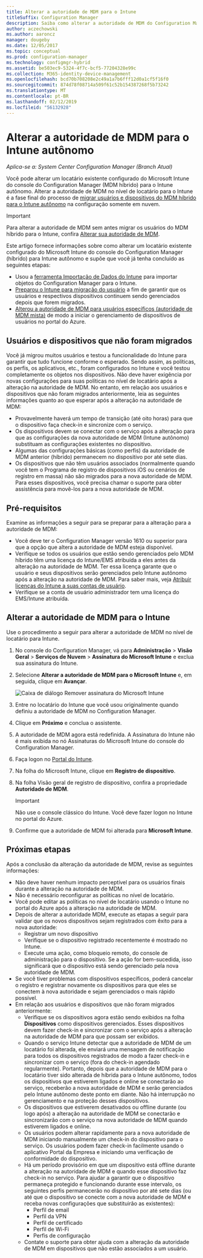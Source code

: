 ```yaml
---
title: Alterar a autoridade de MDM para o Intune
titleSuffix: Configuration Manager
description: Saiba como alterar a autoridade de MDM do Configuration Manager (híbrido) para Intune autônomo.
author: aczechowski
ms.author: aaroncz
manager: dougeby
ms.date: 12/05/2017
ms.topic: conceptual
ms.prod: configuration-manager
ms.technology: configmgr-hybrid
ms.assetid: be503ec9-5324-4f7c-bcf5-77204328e99c
ms.collection: M365-identity-device-management
ms.openlocfilehash: bcd70b708208e2c49a1a7b6fff12d0a1cf5f16f0
ms.sourcegitcommit: 874d78f08714a509f61c52b154387268f5b73242
ms.translationtype: MT
ms.contentlocale: pt-BR
ms.lasthandoff: 02/12/2019
ms.locfileid: "56132928"
---
```

# <a name="change-your-mdm-authority-to-intune-standalone"></a>Alterar a autoridade de MDM para o Intune autônomo

*Aplica-se a: System Center Configuration Manager (Branch Atual)*    

Você pode alterar um locatário existente configurado do Microsoft Intune do console do Configuration Manager (MDM híbrido) para o Intune autônomo. Alterar a autoridade de MDM no nível de locatário para o Intune é a fase final do processo de [migrar usuários e dispositivos do MDM híbrido para o Intune autônomo](migrate-hybridmdm-to-intunesa.md) na configuração somente em nuvem.    

> [!Important]    
> Para alterar a autoridade de MDM sem antes migrar os usuários do MDM híbrido para o Intune, confira [Alterar sua autoridade de MDM](change-mdm-authority.md).

Este artigo fornece informações sobre como alterar um locatário existente configurado do Microsoft Intune do console do Configuration Manager (híbrido) para Intune autônomo e supõe que você já tenha concluído as seguintes etapas:
- Usou a [ferramenta Importação de Dados do Intune](migrate-import-data.md) para importar objetos do Configuration Manager para o Intune. 
- [Preparou o Intune para migração do usuário](migrate-prepare-intune.md) a fim de garantir que os usuários e respectivos dispositivos continuem sendo gerenciados depois que forem migrados.
- [Alterou a autoridade de MDM para usuários específicos (autoridade de MDM mista)](migrate-mixed-authority.md) de modo a iniciar o gerenciamento de dispositivos de usuários no portal do Azure.


## <a name="users-and-devices-that-have-not-been-migrated"></a>Usuários e dispositivos que não foram migrados
Você já migrou muitos usuários e testou a funcionalidade do Intune para garantir que tudo funcione conforme o esperado. Sendo assim, as políticas, os perfis, os aplicativos, etc., foram configurados no Intune e você testou completamente os objetos nos dispositivos. Não deve haver exigência por novas configurações para suas políticas no nível de locatário após a alteração na autoridade de MDM. No entanto, em relação aos usuários e dispositivos que não foram migrados anteriormente, leia as seguintes informações quanto ao que esperar após a alteração na autoridade de MDM:    
- Provavelmente haverá um tempo de transição (até oito horas) para que o dispositivo faça check-in e sincronize com o serviço.
- Os dispositivos devem se conectar com o serviço após a alteração para que as configurações da nova autoridade de MDM (Intune autônomo) substituam as configurações existentes no dispositivo.
- Algumas das configurações básicas (como perfis) da autoridade de MDM anterior (híbrido) permanecem no dispositivo por até sete dias. 
- Os dispositivos que não têm usuários associados (normalmente quando você tem o Programa de registro de dispositivos iOS ou cenários de registro em massa) não são migrados para a nova autoridade de MDM. Para esses dispositivos, você precisa chamar o suporte para obter assistência para movê-los para a nova autoridade de MDM.

## <a name="prerequisites"></a>Pré-requisitos
Examine as informações a seguir para se preparar para a alteração para a autoridade de MDM:
- Você deve ter o Configuration Manager versão 1610 ou superior para que a opção que altera a autoridade de MDM esteja disponível.
- Verifique se todos os usuários que estão sendo gerenciados pelo MDM híbrido têm uma licença do Intune/EMS atribuída a eles antes da alteração na autoridade de MDM. Ter essa licença garante que o usuário e seus dispositivos serão gerenciados pelo Intune autônomo após a alteração na autoridade de MDM. Para saber mais, veja [Atribuir licenças do Intune a suas contas de usuário](https://docs.microsoft.com/intune/get-started/start-with-a-paid-subscription-to-microsoft-intune-step-4).
- Verifique se a conta de usuário administrador tem uma licença do EMS/Intune atribuída.

## <a name="change-the-mdm-authority-to-intune"></a>Alterar a autoridade de MDM para o Intune
Use o procedimento a seguir para alterar a autoridade de MDM no nível de locatário para Intune.

1. No console do Configuration Manager, vá para **Administração** &gt; **Visão Geral** &gt; **Serviços de Nuvem** &gt; **Assinatura do Microsoft Intune** e exclua sua assinatura do Intune.
2. Selecione **Alterar a autoridade de MDM para o Microsoft Intune** e, em seguida, clique em **Avançar**.

   ![Caixa de diálogo Remover assinatura do Microsoft Intune](media/mdm-change-delete-subscription.png)
3. Entre no locatário do Intune que você usou originalmente quando definiu a autoridade de MDM no Configuration Manager.
4. Clique em **Próximo** e conclua o assistente.
5. A autoridade de MDM agora está redefinida. A Assinatura do Intune não é mais exibida no nó Assinaturas do Microsoft Intune do console do Configuration Manager.
6. Faça logon no [Portal do Intune](https://aka.ms/IntunePortal).
7. Na folha do Microsoft Intune, clique em **Registro de dispositivo**.
8. Na folha Visão geral de registro de dispositivo, confira a propriedade **Autoridade de MDM**.

   > [!Important]    
   > Não use o console clássico do Intune. Você deve fazer logon no Intune no portal do Azure.
9. Confirme que a autoridade de MDM foi alterada para **Microsoft Intune**. 

## <a name="next-steps"></a>Próximas etapas
Após a conclusão da alteração da autoridade de MDM, revise as seguintes informações:
- Não deve haver nenhum impacto perceptível para os usuários finais durante a alteração na autoridade de MDM. 
- Não é necessário reconfigurar as políticas no nível de locatário. 
- Você pode editar as políticas no nível de locatário usando o Intune no portal do Azure após a alteração na autoridade de MDM.
-  Depois de alterar a autoridade MDM, execute as etapas a seguir para validar que os novos dispositivos sejam registrados com êxito para a nova autoridade:   
    - Registrar um novo dispositivo
    - Verifique se o dispositivo registrado recentemente é mostrado no Intune.
    - Execute uma ação, como bloqueio remoto, do console de administração para o dispositivo. Se a ação for bem-sucedida, isso significará que o dispositivo está sendo gerenciado pela nova autoridade de MDM.
- Se você tiver problemas com dispositivos específicos, poderá cancelar o registro e registrar novamente os dispositivos para que eles se conectem à nova autoridade e sejam gerenciados o mais rápido possível.
- Em relação aos usuários e dispositivos que não foram migrados anteriormente:
    - Verifique se os dispositivos agora estão sendo exibidos na folha **Dispositivos** como dispositivos gerenciados. Esses dispositivos devem fazer check-in e sincronizar com o serviço após a alteração na autoridade de MDM para que possam ser exibidos. 
    - Quando o serviço Intune detectar que a autoridade de MDM de um locatário foi alterada, ele enviará uma mensagem de notificação para todos os dispositivos registrados de modo a fazer check-in e sincronizar com o serviço (fora do check-in agendado regularmente). Portanto, depois que a autoridade de MDM para o locatário tiver sido alterada de híbrida para o Intune autônomo, todos os dispositivos que estiverem ligados e online se conectarão ao serviço, receberão a nova autoridade de MDM e serão gerenciados pelo Intune autônomo deste ponto em diante. Não há interrupção no gerenciamento e na proteção desses dispositivos.
    - Os dispositivos que estiverem desativados ou offline durante (ou logo após) a alteração na autoridade de MDM se conectarão e sincronizarão com o serviço na nova autoridade de MDM quando estiverem ligados e online.  
    - Os usuários podem alterar rapidamente para a nova autoridade de MDM iniciando manualmente um check-in do dispositivo para o serviço. Os usuários podem fazer check-in facilmente usando o aplicativo Portal da Empresa e iniciando uma verificação de conformidade do dispositivo.
    - Há um período provisório em que um dispositivo está offline durante a alteração na autoridade de MDM e quando esse dispositivo faz check-in no serviço. Para ajudar a garantir que o dispositivo permaneça protegido e funcionando durante esse intervalo, os seguintes perfis permanecerão no dispositivo por até sete dias (ou até que o dispositivo se conecte com a nova autoridade de MDM e receba novas configurações que substituirão as existentes):
        - Perfil de email
        - Perfil da VPN
        - Perfil de certificado
        - Perfil de Wi-Fi
        - Perfis de configuração
    - Contate o suporte para obter ajuda com a alteração da autoridade de MDM em dispositivos que não estão associados a um usuário. 
